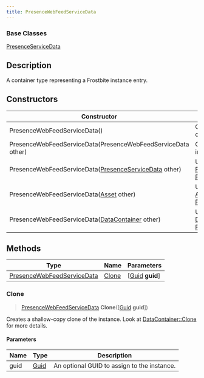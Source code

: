 ```yaml
---
title: PresenceWebFeedServiceData
---
```

### Base Classes

[PresenceServiceData](PresenceServiceData)

## Description

A container type representing a Frostbite instance entry.

## Constructors

| Constructor                                                                           | Description                                                                                                                                 |
| ------------------------------------------------------------------------------------- | ------------------------------------------------------------------------------------------------------------------------------------------- |
| PresenceWebFeedServiceData()                                                          | Create a new instance of this container type.                                                                                               |
| PresenceWebFeedServiceData(PresenceWebFeedServiceData other)                          | Create a reference copy of an instance of the same type.                                                                                    |
| PresenceWebFeedServiceData([PresenceServiceData](PresenceServiceData) other)          | Upcast an instance of type [PresenceServiceData](PresenceServiceData) to [PresenceWebFeedServiceData](PresenceWebFeedServiceData).          |
| PresenceWebFeedServiceData([Asset](Asset) other)                                      | Upcast an instance of type [Asset](Asset) to [PresenceWebFeedServiceData](PresenceWebFeedServiceData).                                      |
| PresenceWebFeedServiceData([DataContainer](/vext/ref/shared/class/datacontainer) other) | Upcast an instance of type [DataContainer](/vext/ref/shared/class/datacontainer) to [PresenceWebFeedServiceData](PresenceWebFeedServiceData). |

## Methods

| Type                                                     | Name            | Parameters                                     |
| -------------------------------------------------------- | --------------- | ---------------------------------------------- |
| [PresenceWebFeedServiceData](PresenceWebFeedServiceData) | [Clone](#clone) | \[[Guid](/vext/ref/shared/class/guid) **guid**\] |

### Clone

> [PresenceWebFeedServiceData](PresenceWebFeedServiceData) **Clone**(\[[Guid](/vext/ref/shared/class/guid) **guid**\])

Creates a shallow-copy clone of the instance. Look at [DataContainer::Clone](/vext/ref/shared/class/datacontainer#clone) for more details.

#### Parameters

| Name | Type         | Description                                 |
| ---- | ------------ | ------------------------------------------- |
| guid | [Guid](Guid) | An optional GUID to assign to the instance. |
